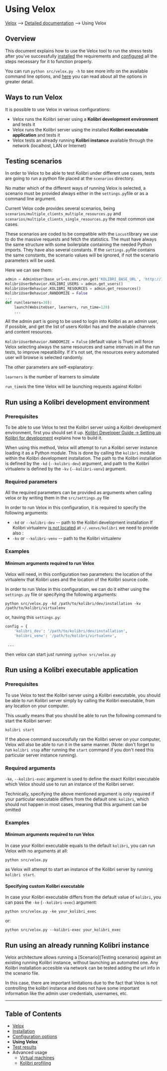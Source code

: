 
# Using Velox

[Velox](../README.md) ⟶ [Detailed documentation](../README.md#detailed-documentation) ⟶ Using Velox


## Overview
This document explains how to use the Velox tool to run the stress tests after you've successfully [installed](./installation.md) the requirements and [configured](./configuration-options.md) all the steps necessary for it to function properly.

You can run `python src/velox.py -h`  to see more info on the available command line options, and [here](./configuration-options.md#options-in-detail) you can read about all the options in greater detail.

## Ways to run Velox
It is possible to use Velox in various configurations:
- Velox runs the Kolibri server using a **Kolibri development environment** and tests it
- Velox runs the Kolibri server using the installed **Kolibri executable application** and tests it
- Velox tests an already running **Kolibri instance** available through the network (localhost, LAN or Internet)

## Testing scenarios

In order to Velox to be able to test Kolibri under different use cases, tests are going to run a python file  placed at the `scenarios` directory.

No matter which of the different ways of running Velox is selected, a scenario must be provided always either in the `settings.py`file or as a command line argument.

Current Velox code provides several scenarios, being `scenarios/multiple_clients_multiple_resources.py` and `scenarios/multiple_clients_single_resources.py` the most common use cases.

These scenarios are coded to be compatible with the `Locust`library we use to do the massive requests and fetch the statistics. The must have always the same structure with some boilerplate containing the needed  Python imports. They have also several constants. If the `settings.py`file contains the same constants, the scenario values will be ignored, if not the scenario parameters will be used.

Here we can see them:

```python
admin = AdminUser(base_url=os.environ.get('KOLIBRI_BASE_URL', 'http://127.0.0.1:8000'))
KolibriUserBehavior.KOLIBRI_USERS = admin.get_users()
KolibriUserBehavior.KOLIBRI_RESOURCES = admin.get_resources()
KolibriUserBehavior.RANDOMIZE = False
...
def run(learners=30):
    launch(WebsiteUser, learners, run_time=120)
    ...
```
All the admin part is going to be used to login into Kolibri as an admin user, if possible, and get the list of users Kolibri has and the available channels and content resources.

`KolibriUserBehavior.RANDOMIZE = False` (default value is True) will force Velox selecting always the same resources and same intervals in all the run tests, to improve repeatibility. If it's not set, the resources every automated user will browse is selected randomly.

The other parameters are self-explanatory:

`learners` is the number of learners to simulate

`run_time`is the time Velox will be launching requests against Kolibri



## Run using a Kolibri development environment

### Prerequisites
To be able to use Velox to test the Kolibri server using a Kolibri development environment, first you should set it up.  [Kolibri Developer Guide -> Setting up Kolibri for development](http://kolibri-dev.readthedocs.io/en/develop/start/getting_started.html#setting-up-kolibri-for-development) explains how to build it.

When using this method, Velox will attempt to run a Kolibri server instance loading it as a Python module. This is done by calling the `kolibri`  module within the Kolibri development installation. The path to the Kolibri installation is defined by the `-kd` (`--kolibri-dev`) argument, and path to the Kolibri virtualenv is defined by the `-kv` (`--kolibri-venv`) argument.

### Required parameters
All the required parameters can be provided as arguments when calling velox or by writing them in the `src/settings.py` file

In order to run Velox in this configuration, it is required to specify the following arguments:

- `-kd` or `--kolibri-dev` -- path to the Kolibri development installation
If Kolibri virtualenv [is not located](http://kolibri-dev.readthedocs.io/en/develop/start/getting_started.html#virtual-environment) at `~/.venvs/kolibri` we need to provide also :
- `-kv` or `--kolibri-venv` -- path to the Kolibri virtualenv

### Examples

#### Minimum arguments required to run Velox
Velox will need, in this configuration two parameters: the location of the virtualenv that Kolibri uses and the location of the Kolibri source code.

In order to run Velox in this configuration, we can do it either using the `settings.py` file or specifying the following arguments:

```python src/velox.py -kd /path/to/kolibri/dev/installation -kv /path/to/kolibri/virtualenv```



or, having this `settings.py`:
```python
config = {
    'kolibri_dev': '/path/to/kolibri/dev/installation',
    'kolibri_venv': '/path/to/kolibri/virtualenv',

 ...
```
then velox can start just running:
```python src/velox.py```



## Run using a Kolibri executable application

### Prerequisites
To use Velox to test the Kolibri server using a Kolibri executable, you should be able to run Kolibri server simply by calling the Kolibri executable, from any location on your computer.

This usually means that you should be able to run the following command to start the Kolibri server:

```kolibri start```

If the above command successfully ran the Kolibri server on your computer, Velox will also be able to run it in the same manner. (Note: don't forget to run `kolibri stop` after running the `start` command if you don't need this particular server instance running).

### Required arguments

`-ke`, ``--kolibri-exec`` argument is used to define the exact Kolibri executable which Velox should use to run an instance of the Kolibri server.

Technically, specifying the above mentioned argument is only required if your particular executable differs from the default one: `kolibri`, which should not happen in most cases, meaning that this argument can be omitted

### Examples

#### Minimum arguments required to run Velox

In case your Kolibri executable equals to the default `kolibri`, you can run Velox with no arguments at all:

```python src/velox.py```

as Velox will attempt to start an instance of the Kolibri server by running `kolibri start`.

#### Specifying custom Kolibri executable

In case your Kolibri executable differs from the default value of `kolibri`, you can pass the `-ke` (`--kolibri-exec`) argument:

```python src/velox.py -ke your_kolibri_exec```

or:

```python src/velox.py --kolibri-exec your_kolibri_exec```

## Run using an already running Kolibri instance
Velox architecture allows running a [Scenario](Testing scenarios) against an existing running Kolibri instance, without launching an automated one. Any Kolibri installation accesible via network can be tested adding the url info in the scenario file.

In this case, there are important limitations due to the fact that Velox is not controlling the kolibri instance and does not have some important information like the admin user credentials, usernames, etc.



------

## Table of Contents

- [Velox](../README.md)
 - [Installation](./installation.md)
 - [Configuration options](./configuration-options.md)
 - **Using Velox**
 - [Test results](./test-results.md)
 - Advanced usage
   - [Virtual machines](./advanced-usage-vms.md)
   - [Kolibri profiling](./advanced-usage-profiling.md)




